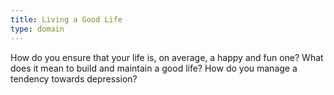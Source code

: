 ```yaml
---
title: Living a Good Life
type: domain
---
```


How do you ensure that your life is, on average, a happy and fun one? What does it mean to build and maintain a good life? How do you manage a tendency towards depression?